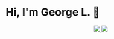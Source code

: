 # Hi, I'm George L. 👋

<div display='flex' align='center'>
       <a href="https://t.me/GeorgeLofenfeld">
              <img src="https://img.shields.io/badge/Telegram-2CA5E0?style=for-the-badge&logo=telegram&logoColor=white"/>
       </a>
       <a href='mailto:georgelofenfeld@gmail.com'>
           <img src="https://img.shields.io/badge/Gmail-D14836?style=for-the-badge&logo=gmail&logoColor=white"/>
       </a>
</div>

